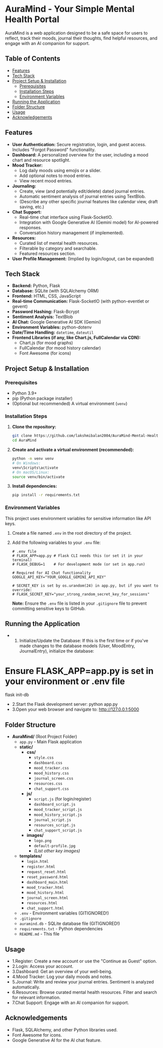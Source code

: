 # AuraMind - Your Simple Mental Health Portal

AuraMind is a web application designed to be a safe space for users to reflect, track their moods, journal their thoughts, find helpful resources, and engage with an AI companion for support.
## Table of Contents
- [Features](#features)
- [Tech Stack](#tech-stack)
- [Project Setup & Installation](#project-setup--installation)
    - [Prerequisites](#prerequisites)
    - [Installation Steps](#installation-steps)
    - [Environment Variables](#environment-variables)
- [Running the Application](#running-the-application)
- [Folder Structure](#folder-structure)
- [Usage](#usage)
- [Acknowledgements](#acknowledgements)
## Features

*   **User Authentication:** Secure registration, login, and guest access. Includes "Forgot Password" functionality.
*   **Dashboard:** A personalized overview for the user, including a mood chart and resource spotlight.
*   **Mood Tracker:**
    *   Log daily moods using emojis or a slider.
    *   Add optional notes to mood entries.
    *   View recent mood entries.
*   **Journaling:**
    *   Create, view (and potentially edit/delete) dated journal entries.
    *   Automatic sentiment analysis of journal entries using TextBlob.
    *   (Describe any other specific journal features like calendar view, draft saving, etc.)
*   **Chat Support:**
    *   Real-time chat interface using Flask-SocketIO.
    *   Integration with Google Generative AI (Gemini model) for AI-powered responses.
    *   Conversation history management (if implemented).
*   **Resources:**
    *   Curated list of mental health resources.
    *   Filterable by category and searchable.
    *   Featured resources section.
*   **User Profile Management:** (Implied by login/logout, can be expanded)

## Tech Stack

*   **Backend:** Python, Flask
*   **Database:** SQLite (with SQLAlchemy ORM)
*   **Frontend:** HTML, CSS, JavaScript
*   **Real-time Communication:** Flask-SocketIO (with python-eventlet or gevent)
*   **Password Hashing:** Flask-Bcrypt
*   **Sentiment Analysis:** TextBlob
*   **AI Chat:** Google Generative AI SDK (Gemini)
*   **Environment Variables:** python-dotenv
*   **Date/Time Handling:** `datetime`, `dateutil`
*   **Frontend Libraries (if any, like Chart.js, FullCalendar via CDN):**
    *   Chart.js (for mood graphs)
    *   FullCalendar (for mood history calendar)
    *   Font Awesome (for icons)

## Project Setup & Installation

### Prerequisites

*   Python 3.9+
*   pip (Python package installer)
*   (Optional but recommended) A virtual environment (`venv`)

### Installation Steps

1.  **Clone the repository:**
    ```bash
    git clone https://github.com/lakshmibalan2004/AuraMind-Mental-Health-Portal.git 
    cd AuraMind
    ```

2.  **Create and activate a virtual environment (recommended):**
    ```bash
    python -m venv venv
    # On Windows:
    venv\Scripts\activate
    # On macOS/Linux:
    source venv/bin/activate
    ```

3.  **Install dependencies:**
    ```bash
    pip install -r requirements.txt
    ```

### Environment Variables

This project uses environment variables for sensitive information like API keys.
1.  Create a file named `.env` in the root directory of the project.
2.  Add the following variables to your `.env` file:

    ```env
    # .env file
    # FLASK_APP=app.py # Flask CLI needs this (or set it in your terminal)
    # FLASK_DEBUG=1    # For development mode (or set in app.run)
    
    # Required for AI Chat functionality
    GOOGLE_API_KEY="YOUR_GOOGLE_GEMINI_API_KEY" 
    
    # SECRET_KEY is set by os.urandom(24) in app.py, but if you want to override:
    # FLASK_SECRET_KEY="your_strong_random_secret_key_for_sessions" 
    ```
    **Note:** Ensure the `.env` file is listed in your `.gitignore` file to prevent committing sensitive keys to GitHub.

## Running the Application
* 1. Initialize/Update the Database:
If this is the first time or if you've made changes to the database models (User, MoodEntry, JournalEntry), initialize the database:
# Ensure FLASK_APP=app.py is set in your environment or .env file
flask init-db
* 2.Start the Flask development server:
python app.py
* 3.Open your web browser and navigate to:
http://127.0.0.1:5000

## Folder Structure

*   **AuraMind/** (Root Project Folder)
    *   `app.py` - Main Flask application
    *   **static/**
        *   **css/**
            *   `style.css`
            *   `dashboard.css`
            *   `mood_tracker.css`
            *   `mood_history.css`
            *   `journal_screen.css`
            *   `resources.css`
            *   `chat_support.css`
        *   **js/**
            *   `script.js` (for login/register)
            *   `dashboard_script.js`
            *   `mood_tracker_script.js`
            *   `mood_history_script.js`
            *   `journal_script.js`
            *   `resources_script.js`
            *   `chat_support_script.js`
        *   **images/**
            *   `logo.png`
            *   `default-profile.jpg`
            *   *(List other key images)*
    *   **templates/**
        *   `login.html`
        *   `register.html`
        *   `request_reset.html`
        *   `reset_password.html`
        *   `dashboard_main.html`
        *   `mood_tracker.html`
        *   `mood_history.html`
        *   `journal_screen.html`
        *   `resources.html`
        *   `chat_support.html`
    *   `.env` - Environment variables (GITIGNORED!)
    *   `.gitignore`
    *   `auramind.db` - SQLite database file (GITIGNORED!)
    *   `requirements.txt` - Python dependencies
    *   `README.md` - This file


## Usage
* 1.Register: Create a new account or use the "Continue as Guest" option.
* 2.Login: Access your account.
* 3.Dashboard: Get an overview of your well-being.
* 4.Mood Tracker: Log your daily moods and notes.
* 5.Journal: Write and review your journal entries. Sentiment is analyzed automatically.
* 6.Resources: Browse curated mental health resources. Filter and search for relevant information.
* 7.Chat Support: Engage with an AI companion for support.

## Acknowledgements
* Flask, SQLAlchemy, and other Python libraries used.
* Font Awesome for icons.
* Google Generative AI for the AI chat feature.
